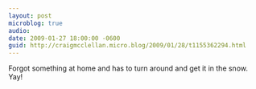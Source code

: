 ```yaml
---
layout: post
microblog: true
audio: 
date: 2009-01-27 18:00:00 -0600
guid: http://craigmcclellan.micro.blog/2009/01/28/t1155362294.html
---
```

Forgot something at home and has to turn around and get it in the snow. Yay!
